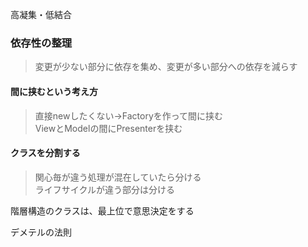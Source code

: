 高凝集・低結合

### 依存性の整理
>変更が少ない部分に依存を集め、変更が多い部分への依存を減らす
#### 間に挟むという考え方
>直接newしたくない→Factoryを作って間に挟む  
>ViewとModelの間にPresenterを挟む  
#### クラスを分割する
>関心毎が違う処理が混在していたら分ける  
>ライフサイクルが違う部分は分ける  

階層構造のクラスは、最上位で意思決定をする

デメテルの法則
